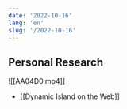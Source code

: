 ```yaml
---
date: '2022-10-16'
lang: 'en'
slug: '/2022-10-16'
---
```


## Personal Research

![[AA04D0.mp4]]

- [[Dynamic Island on the Web]]

